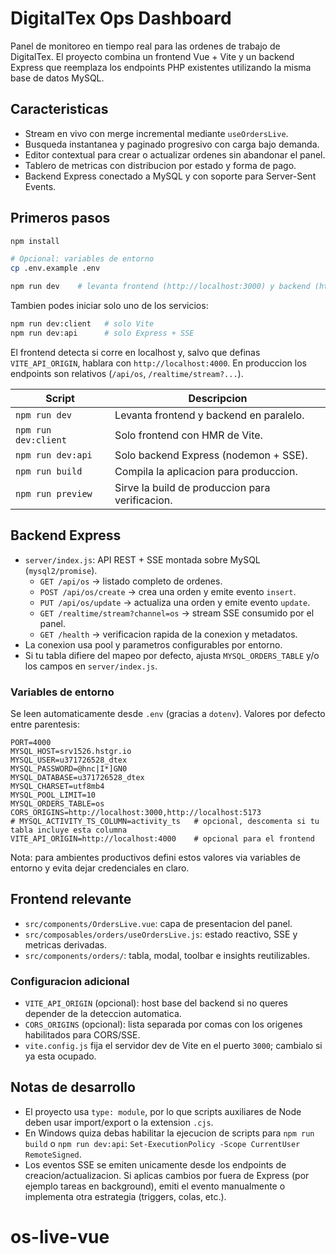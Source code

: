 # DigitalTex Ops Dashboard

Panel de monitoreo en tiempo real para las ordenes de trabajo de DigitalTex. El proyecto combina un frontend Vue + Vite y un backend Express que reemplaza los endpoints PHP existentes utilizando la misma base de datos MySQL.

## Caracteristicas
- Stream en vivo con merge incremental mediante `useOrdersLive`.
- Busqueda instantanea y paginado progresivo con carga bajo demanda.
- Editor contextual para crear o actualizar ordenes sin abandonar el panel.
- Tablero de metricas con distribucion por estado y forma de pago.
- Backend Express conectado a MySQL y con soporte para Server-Sent Events.

## Primeros pasos
```bash
npm install

# Opcional: variables de entorno
cp .env.example .env

npm run dev    # levanta frontend (http://localhost:3000) y backend (http://localhost:4000)
```

Tambien podes iniciar solo uno de los servicios:

```bash
npm run dev:client   # solo Vite
npm run dev:api      # solo Express + SSE
```

El frontend detecta si corre en localhost y, salvo que definas `VITE_API_ORIGIN`, hablara con `http://localhost:4000`. En produccion los endpoints son relativos (`/api/os`, `/realtime/stream?...`).

| Script             | Descripcion                                       |
|--------------------|---------------------------------------------------|
| `npm run dev`      | Levanta frontend y backend en paralelo.           |
| `npm run dev:client`| Solo frontend con HMR de Vite.                    |
| `npm run dev:api`  | Solo backend Express (nodemon + SSE).             |
| `npm run build`    | Compila la aplicacion para produccion.            |
| `npm run preview`  | Sirve la build de produccion para verificacion.   |

## Backend Express
- `server/index.js`: API REST + SSE montada sobre MySQL (`mysql2/promise`).
  - `GET /api/os` -> listado completo de ordenes.
  - `POST /api/os/create` -> crea una orden y emite evento `insert`.
  - `PUT /api/os/update` -> actualiza una orden y emite evento `update`.
  - `GET /realtime/stream?channel=os` -> stream SSE consumido por el panel.
  - `GET /health` -> verificacion rapida de la conexion y metadatos.
- La conexion usa pool y parametros configurables por entorno.
- Si tu tabla difiere del mapeo por defecto, ajusta `MYSQL_ORDERS_TABLE` y/o los campos en `server/index.js`.

### Variables de entorno
Se leen automaticamente desde `.env` (gracias a `dotenv`). Valores por defecto entre parentesis:

```
PORT=4000
MYSQL_HOST=srv1526.hstgr.io
MYSQL_USER=u371726528_dtex
MYSQL_PASSWORD=@hnc|I*]GN0
MYSQL_DATABASE=u371726528_dtex
MYSQL_CHARSET=utf8mb4
MYSQL_POOL_LIMIT=10
MYSQL_ORDERS_TABLE=os
CORS_ORIGINS=http://localhost:3000,http://localhost:5173
# MYSQL_ACTIVITY_TS_COLUMN=activity_ts   # opcional, descomenta si tu tabla incluye esta columna
VITE_API_ORIGIN=http://localhost:4000    # opcional para el frontend
```

Nota: para ambientes productivos defini estos valores via variables de entorno y evita dejar credenciales en claro.

## Frontend relevante
- `src/components/OrdersLive.vue`: capa de presentacion del panel.
- `src/composables/orders/useOrdersLive.js`: estado reactivo, SSE y metricas derivadas.
- `src/components/orders/`: tabla, modal, toolbar e insights reutilizables.

### Configuracion adicional
- `VITE_API_ORIGIN` (opcional): host base del backend si no queres depender de la deteccion automatica.
- `CORS_ORIGINS` (opcional): lista separada por comas con los origenes habilitados para CORS/SSE.
- `vite.config.js` fija el servidor dev de Vite en el puerto `3000`; cambialo si ya esta ocupado.

## Notas de desarrollo
- El proyecto usa `type: module`, por lo que scripts auxiliares de Node deben usar import/export o la extension `.cjs`.
- En Windows quiza debas habilitar la ejecucion de scripts para `npm run build` o `npm run dev:api`: `Set-ExecutionPolicy -Scope CurrentUser RemoteSigned`.
- Los eventos SSE se emiten unicamente desde los endpoints de creacion/actualizacion. Si aplicas cambios por fuera de Express (por ejemplo tareas en background), emiti el evento manualmente o implementa otra estrategia (triggers, colas, etc.).

# os-live-vue


